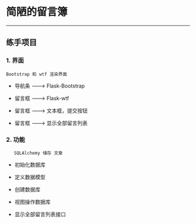 # 简陋的留言簿

---

## 练手项目

### 1.	界面

    Bootstrap 和 wtf 渲染界面

- 导航条 ---> Flask-Bootstrap
 
- 留言框 ---> Flask-wtf
 
- 留言框 ---> 文本框，提交按钮

- 留言框 ---> 显示全部留言列表

### 2.	功能

       SQLAlchemy 储存 文章

- 初始化数据库

- 定义数据模型

- 创建数据库

- 视图操作数据库

- 显示全部留言列表接口